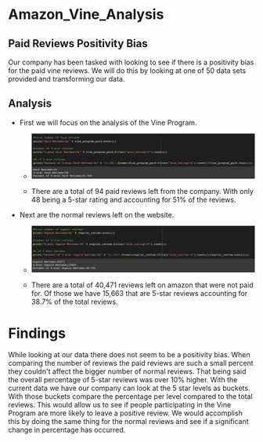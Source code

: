 # Amazon_Vine_Analysis

## Paid Reviews Positivity Bias

Our company has been tasked with looking to see if there is a positivity bias for the paid vine reviews. We will do this by looking at one of 50 data sets provided and transforming our data.

## Analysis

- First we will focus on the analysis of the Vine Program. 
  
  * ![Vine_Program](https://github.com/Luis-Acevedo/Amazon_Vine_Analysis/blob/main/Data/Photos/Vine_Program.png)

  * There are a total of 94 paid reviews left from the company. With only 48 being a 5-star rating and accounting for 51% of the reviews.

- Next are the normal reviews left on the website.

  * ![Regular_Review](https://github.com/Luis-Acevedo/Amazon_Vine_Analysis/blob/main/Data/Photos/Regular_Review.png)

  * There are a total of 40,471 reviews left on amazon that were not paid for. Of those we have 15,663 that are 5-star reviews accounting for 38.7% of the total reviews.

# Findings

While looking at our data there does not seem to be a positivity bias. When comparing the number of reviews the paid reviews are such a small percent they couldn't affect the bigger number of normal reviews. That being said the overall percentage of 5-star reviews was over 10% higher. With the current data we have our company can look at the 5 star levels as buckets. With those buckets compare the percentage per level compared to the total reviews. This would allow us to see if people participating in the Vine Program are more likely to leave a positive review. We would accomplish this by doing the same thing for the normal reviews and see if a significant change in percentage has occurred.